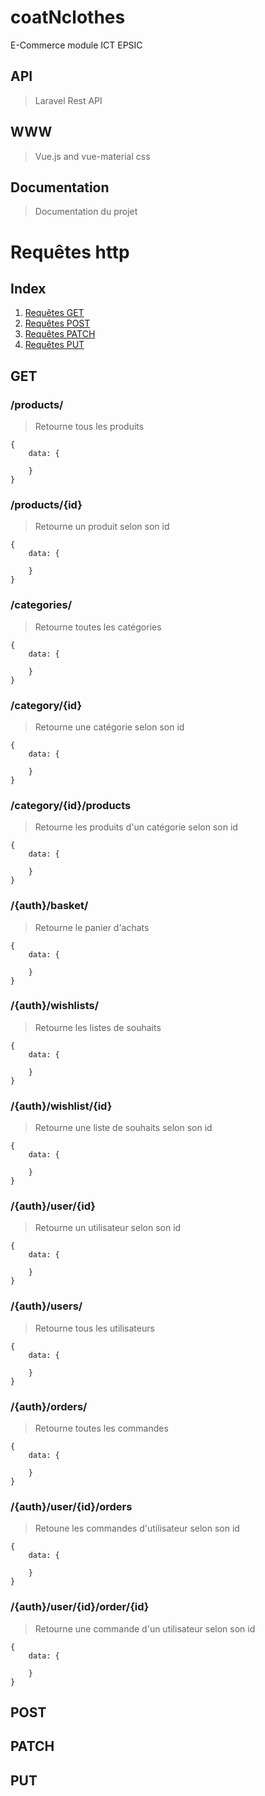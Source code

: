 # coatNclothes
E-Commerce module ICT EPSIC

## API
> Laravel Rest API

## WWW
> Vue.js and vue-material css

## Documentation
> Documentation du projet

# Requêtes http
## Index
1. [Requêtes GET](#GET)
2. [Requêtes POST](#POST)
3. [Requêtes PATCH](#PATCH)
4. [Requêtes PUT](#PUT)

## GET
### /products/
> Retourne tous les produits
```
{
    data: {
        
    }
}
```

### /products/{id}
> Retourne un produit selon son id
```
{
    data: {
        
    }
}
```

### /categories/
> Retourne toutes les catégories
```
{
    data: {
        
    }
}
```

### /category/{id}
> Retourne une catégorie selon son id
```
{
    data: {
        
    }
}
```

### /category/{id}/products
> Retourne les produits d'un catégorie selon son id
```
{
    data: {
        
    }
}
```

### /{auth}/basket/
> Retourne le panier d'achats
```
{
    data: {
        
    }
}
```

### /{auth}/wishlists/
> Retourne les listes de souhaits
```
{
    data: {
        
    }
}
```

### /{auth}/wishlist/{id}
> Retourne une liste de souhaits selon son id
```
{
    data: {
        
    }
}
```

### /{auth}/user/{id}
> Retourne un utilisateur selon son id
```
{
    data: {
        
    }
}
```

### /{auth}/users/
> Retourne tous les utilisateurs
```
{
    data: {
        
    }
}
```

### /{auth}/orders/
> Retourne toutes les commandes
```
{
    data: {
        
    }
}
```

### /{auth}/user/{id}/orders
> Retoune les commandes d'utilisateur selon son id
```
{
    data: {
        
    }
}
```

### /{auth}/user/{id}/order/{id}
> Retourne une commande d'un utilisateur selon son id
```
{
    data: {
        
    }
}
```


## POST

## PATCH

## PUT


